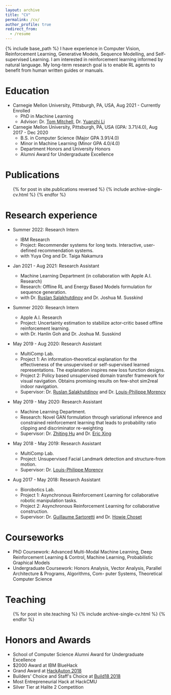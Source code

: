 ```yaml
---
layout: archive
title: "CV"
permalink: /cv/
author_profile: true
redirect_from:
  - /resume
---
```


{% include base_path %}
I have experience in Computer Vision, Reinforcement Learning, Generative Models, Sequence Modelling, and Self-supervised Learning. I am interested in reinforcement learning informed by natural language. My long-term research goal is to enable RL agents to benefit from human written guides or manuals.

Education
======
* Carnegie Mellon University, Pittsburgh, PA, USA, Aug 2021 - Currently Enrolled
  * PhD in Machine Learning
  * Advisor: Dr. [Tom Mitchell](http://www.cs.cmu.edu/~tom/), Dr. [Yuanzhi Li](https://www.andrew.cmu.edu/user/yuanzhil/)
* Carnegie Mellon University, Pittsburgh, PA, USA (GPA: 3.71/4.0), Aug 2017 - Dec 2020
  * B.S. in Computer Science (Major GPA 3.91/4.0)
  * Minor in Machine Learning (Minor GPA 4.0/4.0)
  * Department Honors and University Honors
  * Alumni Award for Undergraduate Excellence

Publications
======
  <ul>{% for post in site.publications reversed %}
    {% include archive-single-cv.html %}
  {% endfor %}</ul>

Research experience
======

* Summer 2022: Research Intern
  * IBM Research
  * Project: Recommender systems for long texts. Interactive, user-defined recommendation systems.
  * with Yuya Ong and Dr. Taiga Nakamura

* Jan 2021 - Aug 2021: Research Assistant
  * Machine Learning Department (in collaboration with Apple A.I. Research)
  * Research: Offline RL and Energy Based Models formulation for sequence generation.
  * with Dr. [Ruslan Salakhutdinov](https://www.cs.cmu.edu/~rsalakhu/) and Dr. Joshua M. Susskind

* Summer 2020: Research Intern
  * Apple A.I. Research
  * Project: Uncertainty estimation to stabilize actor-critic based offline reinforcement learning.
  * with Dr. Hanlin Goh and Dr. Joshua M. Susskind

* May 2019 - Aug 2020: Research Assistant
  * MultiComp Lab.
  * Project 1: An information-theoretical explanation for the effectiveness of the unsupervised or self-supervised learned representations. The explanation inspires new loss function designs.
  * Project 2: Policy based unsupervised domain transfer framework for visual navigation. Obtains promising results on few-shot sim2real indoor navigation. 
  * Supervisor: Dr. [Ruslan Salakhutdinov](https://www.cs.cmu.edu/~rsalakhu/) and Dr. [Louis-Philippe Morency](https://www.cs.cmu.edu/~morency/)

* May 2019 - May 2020: Research Assistant
  * Machine Learning Department.
  * Research: Novel GAN formulation through variational inference and constrained reinforcement learning that leads to probability ratio clipping and discriminator re-weighting
  * Supervisor: Dr. [Zhiting Hu](http://zhiting.ucsd.edu/) and Dr. [Eric Xing](http://www.cs.cmu.edu/~epxing/)

* May 2018 - May 2019: Research Assistant
  * MultiComp Lab.
  * Project: Unsupervised Facial Landmark detection and structure-from motion.
  * Supervisor: Dr. [Louis-Philippe Morency](https://www.cs.cmu.edu/~morency/)

* Aug 2017 - May 2018: Research Assistant
  * Biorobotics Lab.
  * Project 1: Asynchronous Reinforcement Learning for collaborative robotic manipulation tasks.
  * Project 2: Asynchronous Reinforcement Learning for collaborative construction.
  * Supervisor: Dr. [Guillaume Sartoretti](https://www.sartoretti.science/) and Dr. [Howie Choset](https://www.cs.cmu.edu/~./choset/)

Courseworks
======
* PhD Coursework: Advanced Multi-Modal Machine Learning, Deep Reinforcement Learning & Control, Machine Learning, Probabilistic Graphical Models
* Undergraduate Coursework: Honors Analysis, Vector Analysis, Parallel Architecture & Programs, Algorithms, Com- puter Systems, Theoretical Computer Science
  
Teaching
======
  <ul>{% for post in site.teaching %}
    {% include archive-single-cv.html %}
  {% endfor %}</ul>
  
Honors and Awards
======
* School of Computer Science Alumni Award for Undergraduate Excellence
* $2000 Award at IBM BlueHack
* Grand Award at [HackAuton 2018](https://www.hackauton.com/)
* Builders' Choice and Staff's Choice at [Build18 2018](https://www.build18.org/)
* Most Entrepreneurial Hack at HackCMU
* Silver Tier at Halite 2 Competition